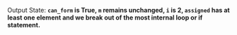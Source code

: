 Output State: **`can_form` is True, `m` remains unchanged, `i` is 2, `assigned` has at least one element and we break out of the most internal loop or if statement.**